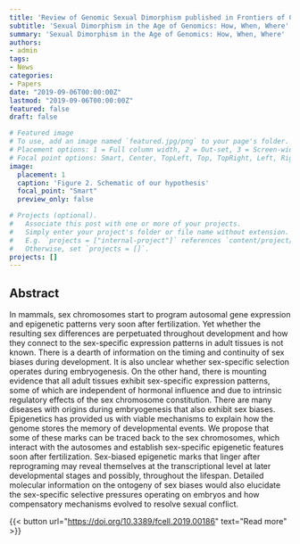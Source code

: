 ```yaml
---
title: 'Review of Genomic Sexual Dimorphism published in Frontiers of Cell Dev. Biology'
subtitle: 'Sexual Dimorphism in the Age of Genomics: How, When, Where'
summary: 'Sexual Dimorphism in the Age of Genomics: How, When, Where'
authors:
- admin
tags:
- News
categories:
- Papers
date: "2019-09-06T00:00:00Z"
lastmod: "2019-09-06T00:00:00Z"
featured: false
draft: false

# Featured image
# To use, add an image named `featured.jpg/png` to your page's folder.
# Placement options: 1 = Full column width, 2 = Out-set, 3 = Screen-width
# Focal point options: Smart, Center, TopLeft, Top, TopRight, Left, Right, BottomLeft, Bottom, BottomRight
image:
  placement: 1
  caption: 'Figure 2. Schematic of our hypothesis'
  focal_point: "Smart"
  preview_only: false

# Projects (optional).
#   Associate this post with one or more of your projects.
#   Simply enter your project's folder or file name without extension.
#   E.g. `projects = ["internal-project"]` references `content/project/deep-learning/index.md`.
#   Otherwise, set `projects = []`.
projects: []
---
```

## Abstract

In mammals, sex chromosomes start to program autosomal gene expression and epigenetic patterns very soon after fertilization. Yet whether the resulting sex differences are perpetuated throughout development and how they connect to the sex-specific expression patterns in adult tissues is not known. There is a dearth of information on the timing and continuity of sex biases during development. It is also unclear whether sex-specific selection operates during embryogenesis. On the other hand, there is mounting evidence that all adult tissues exhibit sex-specific expression patterns, some of which are independent of hormonal influence and due to intrinsic regulatory effects of the sex chromosome constitution. There are many diseases with origins during embryogenesis that also exhibit sex biases. Epigenetics has provided us with viable mechanisms to explain how the genome stores the memory of developmental events. We propose that some of these marks can be traced back to the sex chromosomes, which interact with the autosomes and establish sex-specific epigenetic features soon after fertilization. Sex-biased epigenetic marks that linger after reprograming may reveal themselves at the transcriptional level at later developmental stages and possibly, throughout the lifespan. Detailed molecular information on the ontogeny of sex biases would also elucidate the sex-specific selective pressures operating on embryos and how compensatory mechanisms evolved to resolve sexual conflict.

{{< button url="https://doi.org/10.3389/fcell.2019.00186" text="Read more" >}}

